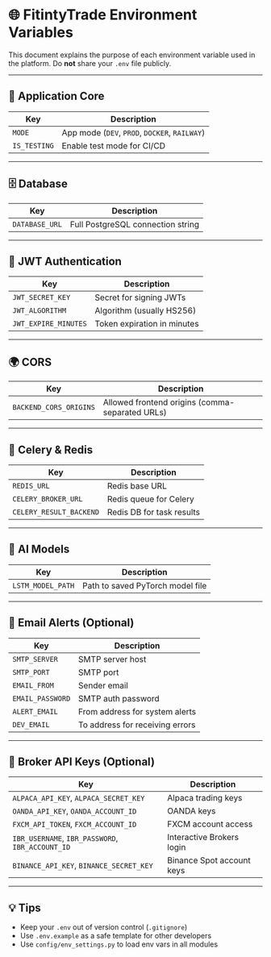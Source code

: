 # 🌐 FitintyTrade Environment Variables

This document explains the purpose of each environment variable used in the platform. Do **not** share your `.env` file publicly.

---

## 🔧 Application Core

| Key | Description |
|-----|-------------|
| `MODE` | App mode (`DEV`, `PROD`, `DOCKER`, `RAILWAY`) |
| `IS_TESTING` | Enable test mode for CI/CD |

---

## 🗄 Database

| Key | Description |
|-----|-------------|
| `DATABASE_URL` | Full PostgreSQL connection string |

---

## 🔐 JWT Authentication

| Key | Description |
|-----|-------------|
| `JWT_SECRET_KEY` | Secret for signing JWTs |
| `JWT_ALGORITHM` | Algorithm (usually HS256) |
| `JWT_EXPIRE_MINUTES` | Token expiration in minutes |

---

## 🌍 CORS

| Key | Description |
|-----|-------------|
| `BACKEND_CORS_ORIGINS` | Allowed frontend origins (comma-separated URLs) |

---

## 🔁 Celery & Redis

| Key | Description |
|-----|-------------|
| `REDIS_URL` | Redis base URL |
| `CELERY_BROKER_URL` | Redis queue for Celery |
| `CELERY_RESULT_BACKEND` | Redis DB for task results |

---

## 🧠 AI Models

| Key | Description |
|-----|-------------|
| `LSTM_MODEL_PATH` | Path to saved PyTorch model file |

---

## 📧 Email Alerts (Optional)

| Key | Description |
|-----|-------------|
| `SMTP_SERVER` | SMTP server host |
| `SMTP_PORT` | SMTP port |
| `EMAIL_FROM` | Sender email |
| `EMAIL_PASSWORD` | SMTP auth password |
| `ALERT_EMAIL` | From address for system alerts |
| `DEV_EMAIL` | To address for receiving errors |

---

## 🤖 Broker API Keys (Optional)

| Key | Description |
|-----|-------------|
| `ALPACA_API_KEY`, `ALPACA_SECRET_KEY` | Alpaca trading keys |
| `OANDA_API_KEY`, `OANDA_ACCOUNT_ID` | OANDA keys |
| `FXCM_API_TOKEN`, `FXCM_ACCOUNT_ID` | FXCM account access |
| `IBR_USERNAME`, `IBR_PASSWORD`, `IBR_ACCOUNT_ID` | Interactive Brokers login |
| `BINANCE_API_KEY`, `BINANCE_SECRET_KEY` | Binance Spot account keys |

---

## 💡 Tips

- Keep your `.env` out of version control (`.gitignore`)
- Use `.env.example` as a safe template for other developers
- Use `config/env_settings.py` to load env vars in all modules
